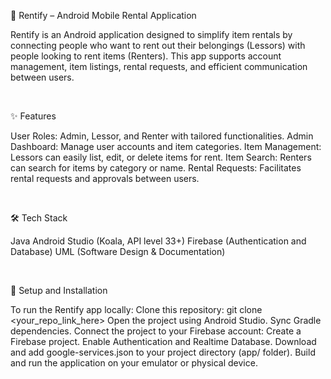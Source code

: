 📱 Rentify – Android Mobile Rental Application

Rentify is an Android application designed to simplify item rentals by connecting people who want to rent out their belongings (Lessors) with people looking to rent items (Renters). This app supports account management, item listings, rental requests, and efficient communication between users.

<br> 

✨ Features

User Roles: Admin, Lessor, and Renter with tailored functionalities.
Admin Dashboard: Manage user accounts and item categories.
Item Management: Lessors can easily list, edit, or delete items for rent.
Item Search: Renters can search for items by category or name.
Rental Requests: Facilitates rental requests and approvals between users.

<br>

🛠 Tech Stack

Java
Android Studio (Koala, API level 33+)
Firebase (Authentication and Database)
UML (Software Design & Documentation)

<br>

🚀 Setup and Installation

To run the Rentify app locally:
Clone this repository:
git clone <your_repo_link_here>
Open the project using Android Studio.
Sync Gradle dependencies.
Connect the project to your Firebase account:
Create a Firebase project.
Enable Authentication and Realtime Database.
Download and add google-services.json to your project directory (app/ folder).
Build and run the application on your emulator or physical device.
